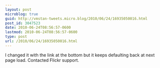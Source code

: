 ```yaml
---
layout: post
microblog: true
guid: http://vmstan-tweets.micro.blog/2010/06/24/16935050016.html
post_id: 3047523
date: 2010-06-24T08:56:57-0600
lastmod: 2010-06-24T08:56:57-0600
type: post
url: /2010/06/24/16935050016.html
---
```

I changed it with the link at the bottom but it keeps defaulting back at next page load. Contacted Flickr support.
